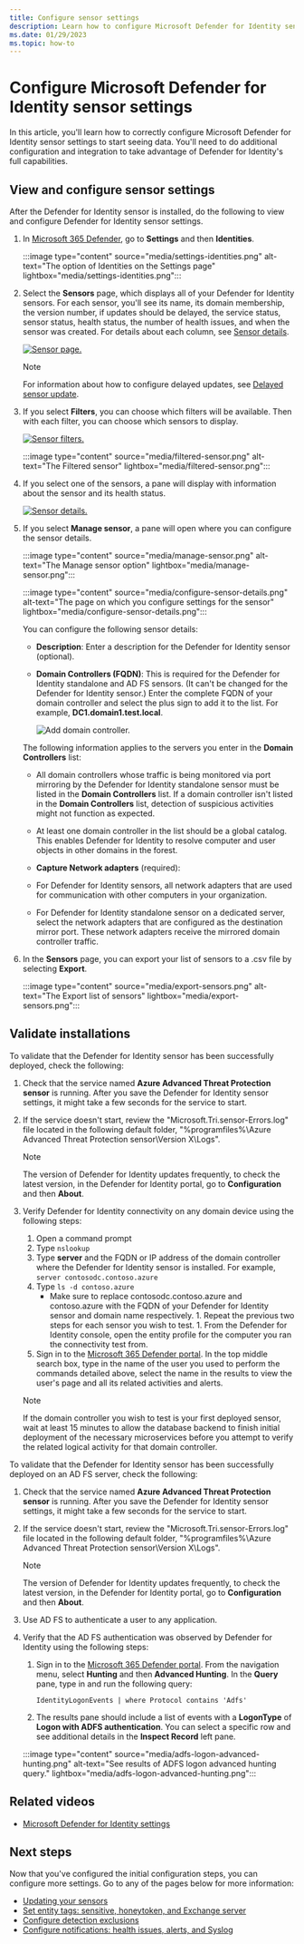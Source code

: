 ```yaml
---
title: Configure sensor settings 
description: Learn how to configure Microsoft Defender for Identity sensor settings 
ms.date: 01/29/2023
ms.topic: how-to
---
```


# Configure Microsoft Defender for Identity sensor settings

In this article, you'll learn how to correctly configure Microsoft Defender for Identity sensor settings to start seeing data. You'll need to do additional configuration and integration to take advantage of Defender for Identity's full capabilities.

## View and configure sensor settings

After the Defender for Identity sensor is installed, do the following to view and configure Defender for Identity sensor settings.

1. In [Microsoft 365 Defender](https://security.microsoft.com), go to **Settings** and then **Identities**.

   :::image type="content" source="media/settings-identities.png" alt-text="The option of Identities on the Settings page" lightbox="media/settings-identities.png":::

1. Select the **Sensors** page, which displays all of your Defender for Identity sensors. For each sensor, you'll see its name, its domain membership, the version number, if updates should be delayed, the service status, sensor status, health status, the number of health issues, and when the sensor was created. For details about each column, see [Sensor details](sensor-settings.md#sensor-details).

    [![Sensor page.](media/sensor-page.png)](media/sensor-page.png#lightbox)

   > [!NOTE]
   > For information about how to configure delayed updates, see [Delayed sensor update](sensor-settings.md#delayed-sensor-update).

1. If you select **Filters**, you can choose which filters will be available. Then with each filter, you can choose which sensors to display.

    [![Sensor filters.](media/sensor-filters.png)](media/sensor-filters.png#lightbox)

    :::image type="content" source="media/filtered-sensor.png" alt-text="The Filtered sensor" lightbox="media/filtered-sensor.png":::

1. If you select one of the sensors, a pane will display with information about the sensor and its health status.

    [![Sensor details.](media/sensor-details.png)](media/sensor-details.png#lightbox)

1. If you select **Manage sensor**, a pane will open where you can configure the sensor details.

   :::image type="content" source="media/manage-sensor.png" alt-text="The Manage sensor option" lightbox="media/manage-sensor.png":::

   :::image type="content" source="media/configure-sensor-details.png" alt-text="The page on which you configure settings for the sensor" lightbox="media/configure-sensor-details.png":::

    You can configure the following sensor details:

    - **Description**: Enter a description for the Defender for Identity sensor (optional).
    - **Domain Controllers (FQDN)**: This is required for the Defender for Identity standalone and AD FS sensors. (It can't be changed for the Defender for Identity sensor.) Enter the complete FQDN of your domain controller and select the plus sign to add it to the list. For example,  **DC1.domain1.test.local**.

      ![Add domain controller.](media/add-domain-controller.png)

    The following information applies to the servers you enter in the **Domain Controllers** list:
    - All domain controllers whose traffic is being monitored via port mirroring by the Defender for Identity standalone sensor must be listed in the **Domain Controllers** list. If a domain controller isn't listed in the **Domain Controllers** list, detection of suspicious activities might not function as expected.
    - At least one domain controller in the list should be a global catalog. This enables Defender for Identity to resolve computer and user objects in other domains in the forest.

    - **Capture Network adapters** (required):

    - For Defender for Identity sensors, all network adapters that are used for communication with other computers in your organization.
    - For Defender for Identity standalone sensor on a dedicated server, select the network adapters that are configured as the destination mirror port. These network adapters receive the mirrored domain controller traffic.

1. In the **Sensors** page, you can export your list of sensors to a .csv file by selecting **Export**.

   :::image type="content" source="media/export-sensors.png" alt-text="The Export list of sensors" lightbox="media/export-sensors.png":::

## Validate installations

To validate that the Defender for Identity sensor has been successfully deployed, check the following:

1. Check that the service named **Azure Advanced Threat Protection sensor** is running. After you save the Defender for Identity sensor settings, it might take a few seconds for the service to start.

1. If the service doesn't start, review the "Microsoft.Tri.sensor-Errors.log" file located in the following default folder, "%programfiles%\Azure Advanced Threat Protection sensor\Version X\Logs".

   >[!NOTE]
   > The version of Defender for Identity updates frequently, to check the latest version, in the Defender for Identity portal, go to **Configuration** and then **About**.

1. Verify Defender for Identity connectivity on any domain device using the following steps:

     1. Open a command prompt
     1. Type `nslookup`
     1. Type **server** and the FQDN or IP address of the domain controller where the Defender for Identity sensor is installed. For example,
    `server contosodc.contoso.azure`
     1. Type `ls -d contoso.azure`
        - Make sure to replace contosodc.contoso.azure and contoso.azure with the FQDN of your Defender for Identity sensor and domain name respectively.
       1. Repeat the previous two steps for each sensor you wish to test.
       1. From the Defender for Identity console, open the entity profile for the computer you ran the connectivity test from.
   1. Sign in to the [Microsoft 365 Defender portal](https://security.microsoft.com/). In the top middle search box, type in the name of the user you used to perform the commands detailed above, select the name in the results to view the user's page and all its related activities and alerts.

   > [!NOTE]
   > If the domain controller you wish to test is your first deployed sensor, wait at least 15 minutes to allow the database backend to finish initial deployment of the necessary microservices before you attempt to verify the related logical activity for that domain controller.

To validate that the Defender for Identity sensor has been successfully deployed on an AD FS server, check the following:

1. Check that the service named **Azure Advanced Threat Protection sensor** is running. After you save the Defender for Identity sensor settings, it might take a few seconds for the service to start.
1. If the service doesn't start, review the "Microsoft.Tri.sensor-Errors.log" file located in the following default folder, "%programfiles%\Azure Advanced Threat Protection sensor\Version X\Logs".
   > [!NOTE]
   > The version of Defender for Identity updates frequently, to check the latest version, in the Defender for Identity portal, go to **Configuration** and then **About**.

1. Use AD FS to authenticate a user to any application.
1. Verify that the AD FS authentication was observed by Defender for Identity using the following steps:

    1. Sign in to the [Microsoft 365 Defender portal](https://security.microsoft.com/). From the navigation menu, select **Hunting** and then **Advanced Hunting**. In the **Query** pane, type in and run the following query:

        ```query
        IdentityLogonEvents | where Protocol contains 'Adfs'
        ```

    1. The results pane should include a list of events with a **LogonType** of **Logon with ADFS authentication**. You can select a specific row and see additional details in the **Inspect Record** left pane.

    :::image type="content" source="media/adfs-logon-advanced-hunting.png" alt-text="See results of ADFS logon advanced hunting query." lightbox="media/adfs-logon-advanced-hunting.png":::

## Related videos

- [Microsoft Defender for Identity settings](https://www.microsoft.com/videoplayer/embed/RWFVEX)

## Next steps

Now that you've configured the initial configuration steps, you can configure more settings. Go to any of the pages below for more information:

- [Updating your sensors](sensor-settings.md#updating-your-sensors)
- [Set entity tags: sensitive, honeytoken, and Exchange server](entity-tags.md)
- [Configure detection exclusions](exclusions.md)
- [Configure notifications: health issues, alerts, and Syslog](notifications.md)

